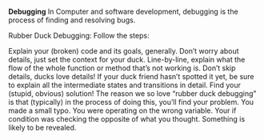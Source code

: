 **Debugging**
In Computer and software development, debugging is the process of finding and resolving bugs.

Rubber Duck Debugging: 
Follow the steps:

Explain your (broken) code and its goals, generally. Don’t worry about details, just set the context for your duck.
Line-by-line, explain what the flow of the whole function or method that’s not working is. Don’t skip details, ducks love details!
If your duck friend hasn’t spotted it yet, be sure to explain all the intermediate states and transitions in detail.
Find your (stupid, obvious) solution! The reason we so love “rubber duck debugging” is that (typically) in the process of doing this, you’ll find your problem. You made a small typo. You were operating on the wrong variable. Your if condition was checking the opposite of what you thought. Something is likely to be revealed.
